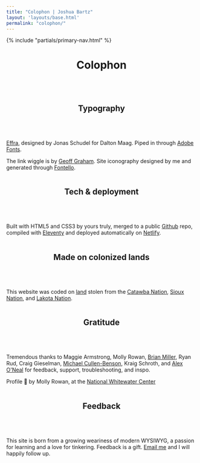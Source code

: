 ```yaml
---
title: "Colophon | Joshua Bartz"
layout: 'layouts/base.html'
permalink: "colophon/"
---
```


{% include "partials/primary-nav.html" %}

<div class="container-narrow">
	<div class="row">
		<header class="greeting">
			<h1>Colophon</h1>
		</header>
	</div>
</div>

<section id="style">
	<div class="container-narrow">
		<div class="row">
			<div class="column">
				<header>
					<h2>Typography</h2>
				</header>
			</div>
			<div class="double-column">
				<p><a href="https://www.daltonmaag.com/library/effra" target="_blank">Effra</a>, designed by Jonas Schudel for Dalton Maag. Piped in through <a href="https://fonts.adobe.com" target="_blank">Adobe Fonts</a>.</p>
				<p>The link <span class="showoff">wiggle</span> is by <a href="https://codepen.io/geoffgraham" target="_blank">Geoff Graham</a>. Site iconography designed by me and generated through <a href="https://fontello.com" target="_blank">Fontello</a>.</p>
		</div>
	</div>
</section>

<section id="tech">
	<div class="container-narrow">
		<div class="row">
			<div class="column">
				<header>
					<h2>Tech & deployment</h2>
				</header>
			</div>
			<div class="double-column">
				<p>Built with HTML5 and CSS3 by yours truly, merged to a public <a href="https://github.com/jshbrtz/jshbrtz.com" target="_blank">Github</a> repo, compiled with <a href="https://www.11ty.dev" target="_blank">Eleventy</a> and deployed automatically on <a href="https://www.netlify.com" target="_blank">Netlify</a>.</p>
			</div>
		</div>
	</div>
</section>

<section id="land-acknowledgement">
	<div class="container-narrow">
		<div class="row">
			<div class="column">
				<header>
					<h2>Made on colonized lands</h2>
				</header>
			</div>
			<div class="double-column">
				<p>This website was coded on <a href="https://native-land.ca" target="_blank">land</a> stolen from the <a href="https://www.catawba.com" target="_blank">Catawba Nation</a>, <a href="https://shakopeedakota.org" target="_blank">Sioux Nation</a>, and <a href="http://aktalakota.stjo.org" target="_blank">Lakota Nation</a>.</p>
			</div>
		</div>
	</div>
</section>

<section id="gratitude">
	<div class="container-narrow">
		<div class="row">
			<div class="column">
				<header>
					<h2>Gratitude</h2>
				</header>
			</div>
			<div class="double-column">
				<p>Tremendous thanks to Maggie Armstrong, Molly Rowan, <a href="https://brianchmiller.com" target="_blank">Brian Miller</a>, Ryan Rud, Craig Gieselman, <a href="http://www.michaelcullenbenson.com/index.html" target="_blank">Michael Cullen-Benson</a>, Kraig Schroth, and <a href="https://aeoneal.com/" target="_blank">Alex O'Neal</a> for feedback, support, troubleshooting, and inspo.</p>
				<p>Profile &#128248; by Molly Rowan, at the <a href="https://whitewater.org" target="_blank">National Whitewater Center</a></p>
			</div>
		</div>
	</div>
</section>

<section id="feedback">
	<div class="container-narrow">
		<div class="row">
			<div class="column">
				<header>
					<h2>Feedback</h2>
				</header>
			</div>
			<div class="double-column">
				<p>This site is born from a growing weariness of modern WYSIWYG, a passion for learning and a love for tinkering. Feedback is a gift. <a href="mailto:hello@brtz.me">Email me</a> and I will happily follow up.</p>
			</div>
		</div>
	</div>
</section>